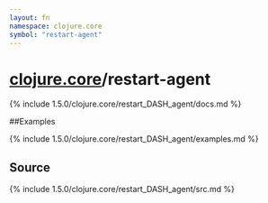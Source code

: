 ```yaml
---
layout: fn
namespace: clojure.core
symbol: "restart-agent"
---
```


# [clojure.core](../)/restart-agent

{% include 1.5.0/clojure.core/restart_DASH_agent/docs.md %}

##Examples

{% include 1.5.0/clojure.core/restart_DASH_agent/examples.md %}
## Source
{% include 1.5.0/clojure.core/restart_DASH_agent/src.md %}


